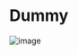 # Dummy
![image](https://github.com/Boahan/Dummy/assets/111555189/12bafadf-1dd6-44b8-b733-ea140769d815)

